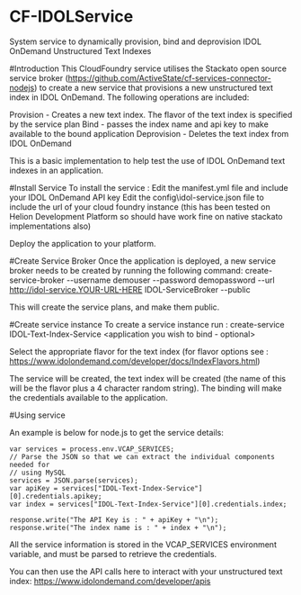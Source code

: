 # CF-IDOLService
System service to dynamically provision, bind and deprovision IDOL OnDemand Unstructured Text Indexes

#Introduction
This CloudFoundry service utilises the Stackato open source service broker (https://github.com/ActiveState/cf-services-connector-nodejs) to create a new service that provisions a new unstructured text index in IDOL OnDemand.
The following operations are included:

Provision - Creates a new text index. The flavor of the text index is specified by the service plan
Bind - passes the index name and api key to make available to the bound application
Deprovision - Deletes the text index from IDOL OnDemand

This is a basic implementation to help test the use of IDOL OnDemand text indexes in an application.

#Install Service
To install the service :
Edit the manifest.yml file and include your IDOL OnDemand API key
Edit the config\idol-service.json file to include the url of your cloud foundry instance (this has been tested on Helion Development Platform so should have work fine on native stackato implementations also)

Deploy the application to your platform.

#Create Service Broker
Once the application is deployed, a new service broker needs to be created by running the following command:
create-service-broker --username demouser --password demopassword --url http://idol-service.YOUR-URL-HERE IDOL-ServiceBroker --public

This will create the service plans, and make them public.

#Create service instance
To create a service instance run :
create-service IDOL-Text-Index-Service <name of the service> <application you wish to bind - optional>

Select the appropriate flavor for the text index (for flavor options see : https://www.idolondemand.com/developer/docs/IndexFlavors.html)

The service will be created, the text index will be created (the name of this will be the flavor plus a 4 character random string). The binding will make the credentials available to the application.

#Using service

An example is below for node.js to get the service details:
````
var services = process.env.VCAP_SERVICES;
// Parse the JSON so that we can extract the individual components needed for
// using MySQL
services = JSON.parse(services);
var apiKey = services["IDOL-Text-Index-Service"][0].credentials.apikey;
var index = services["IDOL-Text-Index-Service"][0].credentials.index;
  
response.write("The API Key is : " + apiKey + "\n");
response.write("The index name is : " + index + "\n");
````

All the service information is stored in the VCAP_SERVICES environment variable, and must be parsed to retrieve the credentials.

You can then use the API calls here to interact with your unstructured text index:
https://www.idolondemand.com/developer/apis






